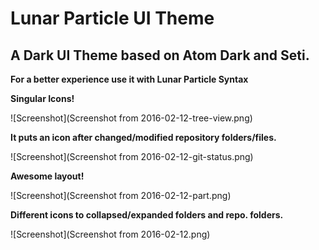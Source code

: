 # Lunar Particle UI Theme

## A Dark UI Theme based on Atom Dark and Seti.

**For a better experience use it with Lunar Particle Syntax**

**Singular Icons!**

![Screenshot](Screenshot from 2016-02-12-tree-view.png)

**It puts an icon after changed/modified repository folders/files.**

![Screenshot](Screenshot from 2016-02-12-git-status.png)

**Awesome layout!**

![Screenshot](Screenshot from 2016-02-12-part.png)

**Different icons to collapsed/expanded folders and repo. folders.**

![Screenshot](Screenshot from 2016-02-12.png)
